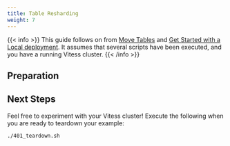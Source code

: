 ```yaml
---
title: Table Resharding
weight: 7
---
```


{{< info >}}
This guide follows on from [Move Tables](../../user-guides/move-tables) and [Get Started with a Local deployment](../../get-started/local). It assumes that several scripts have been executed, and you have a running Vitess cluster.
{{< /info >}}

## Preparation





## Next Steps

Feel free to experiment with your Vitess cluster! Execute the following when you are ready to teardown your example:

``` bash
./401_teardown.sh
```
